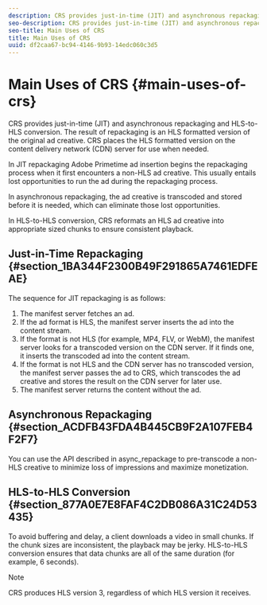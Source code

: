 ```yaml
---
description: CRS provides just-in-time (JIT) and asynchronous repackaging and HLS-to-HLS conversion. The result of repackaging is an HLS formatted version of the original ad creative. CRS places the HLS formatted version on the content delivery network (CDN) server for use when needed.
seo-description: CRS provides just-in-time (JIT) and asynchronous repackaging and HLS-to-HLS conversion. The result of repackaging is an HLS formatted version of the original ad creative. CRS places the HLS formatted version on the content delivery network (CDN) server for use when needed.
seo-title: Main Uses of CRS
title: Main Uses of CRS
uuid: df2caa67-bc94-4146-9b93-14edc060c3d5
---
```


# Main Uses of CRS {#main-uses-of-crs}

CRS provides just-in-time (JIT) and asynchronous repackaging and HLS-to-HLS conversion. The result of repackaging is an HLS formatted version of the original ad creative. CRS places the HLS formatted version on the content delivery network (CDN) server for use when needed.

In JIT repackaging Adobe Primetime ad insertion begins the repackaging process when it first encounters a non-HLS ad creative. This usually entails lost opportunities to run the ad during the repackaging process.

In asynchronous repackaging, the ad creative is transcoded and stored before it is needed, which can eliminate those lost opportunities.

In HLS-to-HLS conversion, CRS reformats an HLS ad creative into appropriate sized chunks to ensure consistent playback.

## Just-in-Time Repackaging {#section_1BA344F2300B49F291865A7461EDFEAE}

The sequence for JIT repackaging is as follows:

1. The manifest server fetches an ad.
1. If the ad format is HLS, the manifest server inserts the ad into the content stream.
1. If the format is not HLS (for example, MP4, FLV, or WebM), the manifest server looks for a transcoded version on the CDN server. If it finds one, it inserts the transcoded ad into the content stream.
1. If the format is not HLS and the CDN server has no transcoded version, the manifest server passes the ad to CRS, which transcodes the ad creative and stores the result on the CDN server for later use.
1. The manifest server returns the content without the ad.

## Asynchronous Repackaging {#section_ACDFB43FDA4B445CB9F2A107FEB4F2F7}

You can use the API described in  async_repackage  to pre-transcode a non-HLS creative to minimize loss of impressions and maximize monetization.

## HLS-to-HLS Conversion {#section_877A0E7E8FAF4C2DB086A31C24D53435}

To avoid buffering and delay, a client downloads a video in small chunks. If the chunk sizes are inconsistent, the playback may be jerky. HLS-to-HLS conversion ensures that data chunks are all of the same duration (for example, 6 seconds).

>[!NOTE]
>
>CRS produces HLS version 3, regardless of which HLS version it receives.
